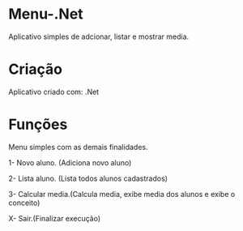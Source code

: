 # Menu-.Net

Aplicativo simples de adcionar, listar e mostrar media.

# Criação

Aplicativo criado com: .Net

# Funções
Menu simples com as demais finalidades.
<p>1- Novo aluno. (Adiciona novo aluno)</p>
<p>2- Lista aluno. (Lista todos alunos cadastrados)</p>
<p>3- Calcular media.(Calcula media, exibe media dos alunos e exibe o conceito)</p>
<p>X- Sair.(Finalizar execução)</p>
